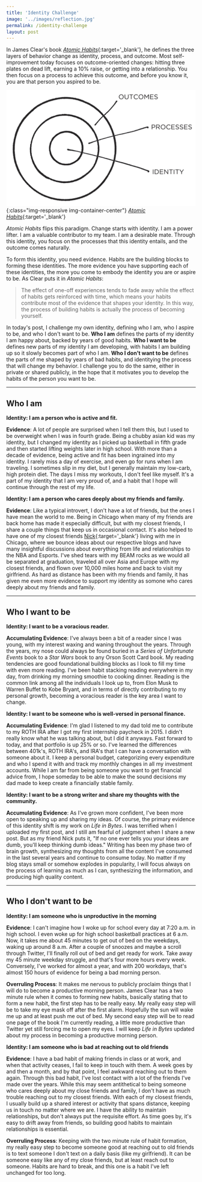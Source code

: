 ```yaml
---
title: 'Identity Challenge'
image: '../images/reflection.jpg'
permalink: /identity-challenge
layout: post
---
```

In James Clear's book [*Atomic Habits*](https://jamesclear.com/atomic-habits){:target='_blank'}, he defines the three layers of behavior change as identity, process, and outcome. Most self-improvement today focuses on outcome-oriented changes: hitting three plates on dead lift, earning a 10% raise, or getting into a relationship. You then focus on a process to achieve this outcome, and before you know it, you are that person you aspired to be.

![](images/behavior-circle.jpg){:class="img-responsive img-container-center"}
[*Atomic Habits*](https://jamesclear.com/atomic-habits){:target='_blank'}

*Atomic Habits* flips this paradigm. Change starts with identity. I am a power lifter. I am a valuable contributor to my team. I am a desirable mate. Through this identity, you focus on the processes that this identity entails, and the outcome comes naturally.

To form this identity, you need evidence. Habits are the building blocks to forming these identities. The more evidence you have supporting each of these identities, the more you come to embody the identity you are or aspire to be. As Clear puts it in *Atomic Habits*:

> The effect of one-off experiences tends to fade away while the effect of habits gets reinforced with time, which means your habits contribute most of the evidence that shapes your identity. In this way, the process of building habits is actually the process of becoming yourself.

In today's post, I challenge my own identity, defining who I am, who I aspire to be, and who I don't want to be. **Who I am** defines the parts of my identity I am happy about, backed by years of good habits. **Who I want to be** defines new parts of my identity I am developing, with habits I am building up so it slowly becomes part of who I am. **Who I don't want to be** defines the parts of me shaped by years of bad habits, and identitying the process that will change my behavior. I challenge you to do the same, either in private or shared publicly, in the hope that it motivates you to develop the habits of the person you want to be.


<hr class='post-hr'/>

## Who I am

**Identity: I am a person who is active and fit.**

**Evidence**: A lot of people are surprised when I tell them this, but I used to be overweight when I was in fourth grade. Being a chubby asian kid was my identity, but I changed my identity as I picked up basketball in fifth grade and then started lifting weights later in high school. With more than a decade of evidence, being active and fit has been ingrained into my identity. I rarely miss a day of exercise, and even go for runs when I am traveling. I sometimes slip in my diet, but I generally maintain my low-carb, high protein diet. The days I miss my workouts, I don't feel like myself. It's a part of my identity that I am very proud of, and a habit that I hope will continue through the rest of my life.

**Identity: I am a person who cares deeply about my friends and family.**

**Evidence**: Like a typical introvert, I don't have a lot of friends, but the ones I have mean the world to me. Being in Chicago when many of my friends are back home has made it especially difficult, but with my closest friends, I share a couple things that keep us in occasional contact. It's also helped to have one of my closest friends [Nick](https://nickchua.me){:target='_blank'} living with me in Chicago, where we bounce ideas about our respective blogs and have many insightful discussions about everything from life and relationships to the NBA and Esports. I've shed tears with my BEAM rocks as we would all be separated at graduation, traveled all over Asia and Europe with my closest friends, and flown over 10,000 miles home and back to visit my girlfriend. As hard as distance has been with my friends and family, it has given me even more evidence to support my identity as somone who cares deeply about my friends and family.

<hr class='post-hr'/>

## Who I want to be

**Identity: I want to be a voracious reader.**

**Accumulating Evidence**: I've always been a bit of a reader since I was young, with my interest waxing and waning throughout the years. Through the years, my nose could always be found buried in a *Series of Unfortunate Events* book to a *Star Wars* book to any Orson Scott Card book. My reading tendencies are good foundational building blocks as I look to fill my time with even more reading. I've been habit stacking reading everywhere in my day, from drinking my morning smoothie to cooking dinner. Reading is the common link among all the individuals I look up to, from Elon Musk to Warren Buffet to Kobe Bryant, and in terms of directly contributing to my personal growth, becoming a voracious reader is the key area I want to change.

**Identity: I want to be someone who is well-versed in personal finance.**

**Accumulating Evidence**:
I'm glad I listened to my dad told me to contribute to my ROTH IRA after I got my first internship paycheck in 2015. I didn't really know what he was talking about, but I did it anyways. Fast forward to today, and that portfolio is up 25% or so. I've learned the differences between 401k's, ROTH IRA's, and IRA's that I can have a conversation with someone about it. I keep a personal budget, categorizing every expenditure and who I spend it with and track my monthly changes in all my investment accounts. While I am far from being someone you want to get financial advice from, I hope someday to be able to make the sound decisions my dad made to keep create a financially stable family.

**Identity: I want to be a strong writer and share my thoughts with the community.**

**Accumulating Evidence**:
As I've grown more confident, I've been more open to speaking up and sharing my ideas. Of course, the primary evidence of this identity shift is my work on *Life in Bytes*. I was terrified when I uploaded my first post, and I still am fearful of judgment when I share a new post. But as my friend Nick puts it, "If no one ever tells you your ideas are dumb, you'll keep thinking dumb ideas." Writing has been my phase two of brain growth, synthesizing my thoughts from all the content I've consumed in the last several years and continue to consume today. No matter if my blog stays small or somehow explodes in popularity, I will focus always on the process of learning as much as I can, synthesizing the information, and producing high quality content.

<hr class='post-hr'/>

## Who I don't want to be

**Identity: I am someone who is unproductive in the morning**

**Evidence**:
I can't imagine how I woke up for school every day at 7:20 a.m. in high school. I even woke up for high school basketball practices at 6 a.m. Now, it takes me about 45 minutes to get out of bed on the weekdays, waking up around 8 a.m. After a couple of snoozes and maybe a scroll through Twitter, I'll finally roll out of bed and get ready for work. Take away my 45 minute weekday struggle, and that's four more hours every week. Conversely, I've worked for almost a year, and with 200 workdays, that's almost 150 hours of evidence for being a bad morning person.

**Overruling Process**:
It makes me nervous to publicly proclaim things that I will do to become a productive morning person. James Clear has a two minute rule when it comes to forming new habits, basically stating that to form a new habit, the first step has to be really easy. My really easy step will be to take my eye mask off after the first alarm. Hopefully the sun will wake me up and at least push me out of bed. My second easy step will be to read one page of the book I'm currently reading, a little more productive than Twitter yet still forcing me to open my eyes. I will keep *Life in Bytes* updated about my process in becoming a productive morning person.

**Identity: I am someone who is bad at reaching out to old friends**

**Evidence**:
I have a bad habit of making friends in class or at work, and when that activity ceases, I fail to keep in touch with them. A week goes by and then a month, and by that point, I feel awkward reaching out to them again. Through this bad habit, I've lost contact with a lot of the friends I've made over the years. While this may seem antithetical to being someone who cares deeply about my close friends and family, I don't have as much trouble reaching out to my closest friends. With each of my closest friends, I usually build up a shared interest or activity that spans distance, keeping us in touch no matter where we are. I have the ability to maintain relationships, but don't always put the requisite effort. As time goes by, it's easy to drift away from friends, so building good habits to maintain relationships is essential.

**Overruling Process**:
Keeping with the two minute rule of habit formation, my really easy step to become someone good at reaching out to old friends is to text someone I don't text on a daily basis (like my girlfriend). It can be someone easy like any of my close friends, but at least reach out to someone. Habits are hard to break, and this one is a habit I've left unchanged for too long.
